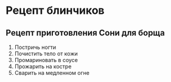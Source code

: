 # Рецепт блинчиков
## Рецепт приготовления Сони для борща
1. Постричь ногти
2. Почистить тело от кожи
3. Промариновать в соусе
4. Прожарить на костре
5. Сварить на медленном огне
